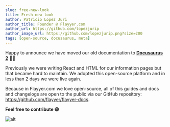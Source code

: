 ```yaml
---
slug: free-new-look
title: Fresh new look
author: Patricio Lopez Juri
author_title: Founder @ Flayyer.com
author_url: https://github.com/lopezjurip
author_image_url: https://github.com/lopezjurip.png?size=200
tags: [open-source, docusaurus, meta]
---
```


Happy to announce we have moved our old documentation to [**Docusaurus 2**](https://v2.docusaurus.io/) 🦖🎉

Previously we were writing React and HTML for our information pages but that became hard to maintain. We adopted this open-source platform and in less than 2 days we were live again.

Because in Flayyer.com we love open-source, all of this guides and docs and changelogs are open to the public via our GitHub repository: https://github.com/flayyer/flayyer-docs.

**Feel free to contribute 😃**

![alt](/img/changelog/hello-cat.svg)
